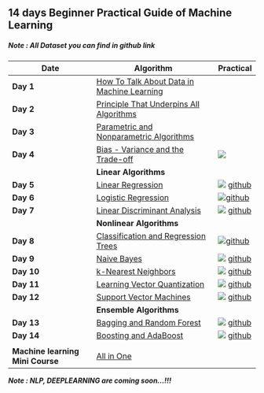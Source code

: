 ## 14 days Beginner Practical Guide of Machine Learning

##### Note : All Dataset you can find in github link

| Date                              | Algorithm                                                    | Practical                                                    |
| --------------------------------- | ------------------------------------------------------------ | ------------------------------------------------------------ |
| **Day 1**                         | [How   To Talk About Data in Machine Learning](https://machinelearningmastery.com/data-terminology-in-machine-learning/) |                                                              |
| **Day 2**                         | [Principle   That Underpins All Algorithms](https://machinelearningmastery.com/machine-learning-algorithms-mini-course/) |                                                              |
| **Day 3**                         | [Parametric   and Nonparametric Algorithms](https://machinelearningmastery.com/parametric-and-nonparametric-machine-learning-algorithms/) |                                                              |
| **Day 4**                         | [Bias   - Variance and the Trade-off](https://machinelearningmastery.com/gentle-introduction-to-the-bias-variance-trade-off-in-machine-learning/) | [![](https://colab.research.google.com/assets/colab-badge.svg)](https://colab.research.google.com/github/bhattbhavesh91/bias_variance_example/blob/master/bias_variance_tradeoff.ipynb) |
|                                   | **Linear  Algorithms**                                       |                                                              |
| **Day 5**                         | [Linear  Regression](https://machinelearningmastery.com/linear-regression-for-machine-learning/) | [![](https://colab.research.google.com/assets/colab-badge.svg)](https://colab.research.google.com/github/jakevdp/PythonDataScienceHandbook/blob/master/notebooks/05.06-Linear-Regression.ipynb) [github](https://github.com/jakevdp/PythonDataScienceHandbook/blob/master/notebooks/05.06-Linear-Regression.ipynb) |
| **Day 6**                         | [Logistic  Regression](https://machinelearningmastery.com/logistic-regression-for-machine-learning/) | [![](https://colab.research.google.com/assets/colab-badge.svg)](https://colab.research.google.com/github/susanli2016/Machine-Learning-with-Python/blob/master/Logistic%20Regression%20in%20Python%20-%20Step%20by%20Step.ipynb)[github](https://github.com/susanli2016/Machine-Learning-with-Python/blob/master/Logistic%20Regression%20in%20Python%20-%20Step%20by%20Step.ipynb) |
| **Day 7**                         | [Linear  Discriminant Analysis](https://machinelearningmastery.com/linear-discriminant-analysis-for-machine-learning/) | [![](https://colab.research.google.com/assets/colab-badge.svg)](https://colab.research.google.com/github/poojahagawane/IRIS-Wine-Dataset/blob/master/Pooja_Hagavane_PROJECT2_wine.ipynb) [github](https://github.com/poojahagawane/IRIS-Wine-Dataset/blob/master/Pooja_Hagavane_PROJECT2_wine.ipynb) |
|                                   | **Nonlinear  Algorithms**                                    |                                                              |
| **Day 8**                         | [Classification  and Regression Trees](https://machinelearningmastery.com/classification-and-regression-trees-for-machine-learning/) | [![](https://colab.research.google.com/assets/colab-badge.svg)](https://colab.research.google.com/github/tirthajyoti/Machine-Learning-with-Python/blob/master/Classification/DecisionTrees_RandomForest_Classification.ipynb)[github](https://github.com/tirthajyoti/Machine-Learning-with-Python/blob/master/Classification/DecisionTrees_RandomForest_Classification.ipynb) |
| **Day 9**                         | [Naive  Bayes](https://machinelearningmastery.com/naive-bayes-for-machine-learning/) | [![](https://colab.research.google.com/assets/colab-badge.svg)](https://colab.research.google.com/github/tirthajyoti/Machine-Learning-with-Python/blob/master/Classification/Naive_Bayes_Classification.ipynb)   [github](https://github.com/tirthajyoti/Machine-Learning-with-Python/blob/master/Classification/Naive_Bayes_Classification.ipynb) |
| **Day 10**                        | [k-Nearest  Neighbors](https://machinelearningmastery.com/k-nearest-neighbors-for-machine-learning/) | [![](https://colab.research.google.com/assets/colab-badge.svg)](https://colab.research.google.com/github/tirthajyoti/Machine-Learning-with-Python/blob/master/Classification/KNN_Classification.ipynb)  [github](https://github.com/tirthajyoti/Machine-Learning-with-Python/blob/master/Classification/KNN_Classification.ipynb) |
| **Day 11**                        | [Learning  Vector Quantization](https://machinelearningmastery.com/learning-vector-quantization-for-machine-learning/) | [![](https://colab.research.google.com/assets/colab-badge.svg)](https://colab.research.google.com/github/sgsaikat/Linear_Vector_Quantization/blob/master/Classification_using_LVQ.ipynb)  [github](https://github.com/sgsaikat/Linear_Vector_Quantization/blob/master/Classification_using_LVQ.ipynb) |
| **Day 12**                        | [Support  Vector Machines](https://machinelearningmastery.com/support-vector-machines-for-machine-learning/) | [![](https://colab.research.google.com/assets/colab-badge.svg)](https://colab.research.google.com/github/tirthajyoti/Machine-Learning-with-Python/blob/master/Classification/Support_Vector_Machine_Classification.ipynb)  [github](https://github.com/tirthajyoti/Machine-Learning-with-Python/blob/master/Classification/Support_Vector_Machine_Classification.ipynb) |
|                                   | **Ensemble  Algorithms**                                     |                                                              |
| **Day 13**                        | [Bagging  and Random Forest](https://machinelearningmastery.com/bagging-and-random-forest-ensemble-algorithms-for-machine-learning/) | [![](https://colab.research.google.com/assets/colab-badge.svg)](https://colab.research.google.com/github/WillKoehrsen/Machine-Learning-Projects/blob/master/Random%20Forest%20Tutorial.ipynb)  [github](https://github.com/WillKoehrsen/Machine-Learning-Projects/blob/master/Random%20Forest%20Tutorial.ipynb) |
| **Day 14**                        | [Boosting  and AdaBoost](https://machinelearningmastery.com/boosting-and-adaboost-for-machine-learning/) | [![](https://colab.research.google.com/assets/colab-badge.svg)](https://colab.research.google.com/github/AnilNITT/Credit-Card-Fraud-Detection/blob/master/Scripts/Credit%20Card%20Fraud%20Detection.ipynb)  [github](https://github.com/AnilNITT/Credit-Card-Fraud-Detection/blob/master/Scripts/Credit%20Card%20Fraud%20Detection.ipynb) |
|                                   |                                                              |                                                              |
| **Machine  learning Mini Course** | [All in One](  https://machinelearningmastery.com/machine-learning-algorithms-mini-course/ ) |                                                              |



***Note : NLP, DEEPLEARNING are coming soon...!!!***
